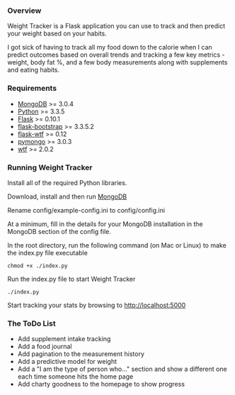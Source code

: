 ### Overview

Weight Tracker is a Flask application you can use to track and then predict your weight based on your habits.

I got sick of having to track all my food down to the calorie when I can predict outcomes based on overall trends and tracking a few key metrics - weight, body fat %, and a few body measurements along with supplements and eating habits.

### Requirements

* [MongoDB](https://www.mongodb.org/) >= 3.0.4
* [Python](http://continuum.io/downloads) >= 3.3.5
* [Flask](http://flask.pocoo.org/) >= 0.10.1
* [flask-bootstrap](http://pythonhosted.org/Flask-Bootstrap/) >= 3.3.5.2
* [flask-wtf](https://flask-wtf.readthedocs.org/en/latest/) >= 0.12
* [pymongo](https://api.mongodb.org/python/current/) >= 3.0.3
* [wtf](https://pypi.python.org/pypi/WTForms) >= 2.0.2


### Running Weight Tracker

Install all of the required Python libraries.

Download, install and then run [MongoDB](https://www.mongodb.org/)

Rename config/example-config.ini to config/config.ini

At a minimum, fill in the details for your MongoDB installation in the MongoDB section of the config file.

In the root directory, run the following command (on Mac or Linux) to make the index.py file executable
  
    chmod +x ./index.py

Run the index.py file to start Weight Tracker

    ./index.py

Start tracking your stats by browsing to [http://localhost:5000](http://localhost:5000)

### The ToDo List

* Add supplement intake tracking
* Add a food journal
* Add pagination to the measurement history
* Add a predictive model for weight
* Add a "I am the type of person who..." section and show a different one each time someone hits the home page
* Add charty goodness to the homepage to show progress